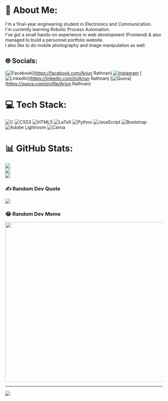 # 💫 About Me:
I'm a final-year engineering student in Electronics and Communication.<br>I'm currently learning Robotic Process Automation.<br>I've got a small hands-on experience in web development (Frontend) & also managed to build a personnel portfolio website.<br>I also like to do mobile photography and image manipulation as well.<br>


## 🌐 Socials:
[![Facebook](https://img.shields.io/badge/Facebook-%231877F2.svg?logo=Facebook&logoColor=white)](https://facebook.com/Arjun Rathnan) [![Instagram](https://img.shields.io/badge/Instagram-%23E4405F.svg?logo=Instagram&logoColor=white)](https://instagram.com/arjun.rathnan) [![LinkedIn](https://img.shields.io/badge/LinkedIn-%230077B5.svg?logo=linkedin&logoColor=white)](https://linkedin.com/in/Arjun Rathnan) [![Quora](https://img.shields.io/badge/Quora-%23B92B27.svg?logo=Quora&logoColor=white)](https://quora.com/profile/Arjun Rathnan) 

# 💻 Tech Stack:
![C](https://img.shields.io/badge/c-%2300599C.svg?style=flat&logo=c&logoColor=white) ![CSS3](https://img.shields.io/badge/css3-%231572B6.svg?style=flat&logo=css3&logoColor=white) ![HTML5](https://img.shields.io/badge/html5-%23E34F26.svg?style=flat&logo=html5&logoColor=white) ![LaTeX](https://img.shields.io/badge/latex-%23008080.svg?style=flat&logo=latex&logoColor=white) ![Python](https://img.shields.io/badge/python-3670A0?style=flat&logo=python&logoColor=ffdd54) ![JavaScript](https://img.shields.io/badge/javascript-%23323330.svg?style=flat&logo=javascript&logoColor=%23F7DF1E) ![Bootstrap](https://img.shields.io/badge/bootstrap-%23563D7C.svg?style=flat&logo=bootstrap&logoColor=white) ![Adobe Lightroom](https://img.shields.io/badge/Adobe%20Lightroom-31A8FF.svg?style=flat&logo=Adobe%20Lightroom&logoColor=white) ![Canva](https://img.shields.io/badge/Canva-%2300C4CC.svg?style=flat&logo=Canva&logoColor=white)
# 📊 GitHub Stats:
![](https://github-readme-stats.vercel.app/api?username=Arjun1250&theme=blue-green&hide_border=false&include_all_commits=false&count_private=false)<br/>
![](https://github-readme-streak-stats.herokuapp.com/?user=Arjun1250&theme=blue-green&hide_border=false)<br/>
![](https://github-readme-stats.vercel.app/api/top-langs/?username=Arjun1250&theme=blue-green&hide_border=false&include_all_commits=false&count_private=false&layout=compact)

### ✍️ Random Dev Quote
![](https://quotes-github-readme.vercel.app/api?type=horizontal&theme=tokyonight)

### 😂 Random Dev Meme
<img src="https://random-memer.herokuapp.com/" width="512px"/>

---
[![](https://visitcount.itsvg.in/api?id=Arjun1250&icon=2&color=2)](https://visitcount.itsvg.in)

<!-- Proudly created with GPRM ( https://gprm.itsvg.in ) -->
